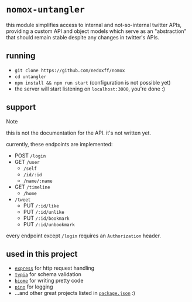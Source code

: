 # `nomox-untangler`

this module simplifies access to internal and not-so-internal twitter APIs, providing a custom API and object models which serve as an "abstraction" that should remain stable despite any changes in twitter's APIs.

## running

- `git clone https://github.com/nedoxff/nomox`
- `cd untangler`
- `npm install && npm run start` (configuration is not possible yet)
- the server will start listening on `localhost:3000`, you're done :​)

## support

> [!NOTE]
> this is not the documentation for the API. it's not written yet.

currently, these endpoints are implemented:

- POST `/login`
- GET `/user`
  - `/self`
  - `/id/:id`
  - `/name/:name`
- GET `/timeline`
  - `/home`
- `/tweet`
  - PUT `/:id/like`
  - PUT `/:id/unlike`
  - PUT `/:id/bookmark`
  - PUT `/:id/unbookmark`

every endpoint except `/login` requires an `Authorization` header.

## used in this project

- [`express`](https://expressjs.com) for http request handling
- [`typia`](https://typia.io) for schema validation
- [`biome`](https://biomejs.dev) for writing pretty code
- [`pino`](https://github.com/pinojs/pino) for logging
- ...and other great projects listed in [`package.json`](./package.json) :​)
